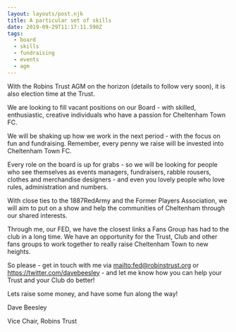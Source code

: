 ```yaml
---
layout: layouts/post.njk
title: A particular set of skills
date: 2019-09-29T11:17:11.590Z
tags:
  - board
  - skills
  - fundraising
  - events
  - agm
---
```

With the Robins Trust AGM on the horizon (details to follow very soon), it is also election time at the Trust.

We are looking to fill vacant positions on our Board - with skilled, enthusiastic, creative individuals who have a passion for Cheltenham Town FC.

We will be shaking up how we work in the next period - with the focus on fun and fundraising. Remember, every penny we raise will be invested into Cheltenham Town FC.

Every role on the board is up for grabs - so we will be looking for people who see themselves as events managers, fundraisers, rabble rousers, clothes and merchandise designers - and even you lovely people who love rules, administration and numbers.

With close ties to the 1887RedArmy and the Former Players Association, we will aim to put on a show and help the communities of Cheltenham through our shared interests.

Through me, our FED, we have the closest links a Fans Group has had to the club in a long time. We have an opportunity for the Trust, Club and other fans groups to work together to really raise Cheltenham Town to new heights.

So please - get in touch with me via <mailto:fed@robinstrust.org> or <https://twitter.com/davebeesley> - and let me know how you can help your Trust and your Club do better!

Lets raise some money, and have some fun along the way!

Dave Beesley

Vice Chair, Robins Trust
